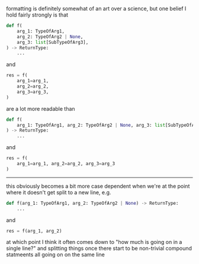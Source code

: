 formatting is definitely somewhat of an art over a science, but one belief I hold fairly strongly is that

```python
def f(
	arg_1: TypeOfArg1,
	arg_2: TypeOfArg2 | None,
	arg_3: list[SubTypeOfArg3],
) -> ReturnType:
	...
```
and
```python
res = f(
	arg_1=arg_1,
	arg_2=arg_2,
	arg_3=arg_3,
)
```
are a lot more readable than

```python
def f(
	arg_1: TypeOfArg1, arg_2: TypeOfArg2 | None, arg_3: list[SubTypeOfArg3]
) -> ReturnType:
	...
```
and
```python
res = f(
	arg_1=arg_1, arg_2=arg_2, arg_3=arg_3
)
```

---

this obviously becomes a bit more case dependent when we're at the point where it doesn't get split to a new line, e.g.
```python
def f(arg_1: TypeOfArg1, arg_2: TypeOfArg2 | None) -> ReturnType:
	...
```
and 
```python
res = f(arg_1, arg_2)
```
at which point I think it often comes down to "how much is going on in a single line?" and splitting things once there start 
to be non-trivial compound statmeents all going on on the same line
